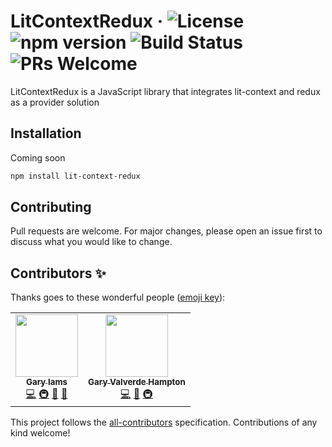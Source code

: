 
# LitContextRedux &middot; ![License](https://img.shields.io/badge/license-MIT-blue.svg) ![npm version](https://img.shields.io/npm/v/lit-context-redux.svg?style=flat) ![Build Status](https://travis-ci.org/garyvh2/lit-context-redux.svg?branch=master) ![PRs Welcome](https://img.shields.io/badge/PRs-welcome-brightgreen.svg)

LitContextRedux is a JavaScript library that integrates lit-context and redux as a provider solution

## Installation

Coming soon

```bash
npm install lit-context-redux
```

## Contributing
Pull requests are welcome. For major changes, please open an issue first to discuss what you would like to change.

## Contributors ✨

Thanks goes to these wonderful people ([emoji key](https://allcontributors.org/docs/en/emoji-key)):

<!-- ALL-CONTRIBUTORS-LIST:START - Do not remove or modify this section -->
<!-- prettier-ignore-start -->
<!-- markdownlint-disable -->
<table>
  <tr>
    <td align="center"><a href="https://github.com/gary"><img src="https://avatars1.githubusercontent.com/u/9971?v=4" width="100px;" alt=""/><br /><sub><b>Gary Iams</b></sub></a><br /><a href="https://github.com/garyvh2/lit-context-redux/commits?author=gary" title="Code">💻</a> <a href="#infra-gary" title="Infrastructure (Hosting, Build-Tools, etc)">🚇</a> <a href="https://github.com/garyvh2/lit-context-redux/commits?author=gary" title="Documentation">📖</a> <a href="#maintenance-gary" title="Maintenance">🚧</a></td>
    <td align="center"><a href="https://github.com/garyvh2"><img src="https://avatars1.githubusercontent.com/u/21265830?v=4" width="100px;" alt=""/><br /><sub><b>Gary Valverde Hampton</b></sub></a><br /><a href="https://github.com/garyvh2/lit-context-redux/commits?author=garyvh2" title="Code">💻</a> <a href="https://github.com/garyvh2/lit-context-redux/commits?author=garyvh2" title="Documentation">📖</a> <a href="#infra-garyvh2" title="Infrastructure (Hosting, Build-Tools, etc)">🚇</a></td>
  </tr>
</table>

<!-- markdownlint-enable -->
<!-- prettier-ignore-end -->
<!-- ALL-CONTRIBUTORS-LIST:END -->

This project follows the [all-contributors](https://github.com/all-contributors/all-contributors) specification. Contributions of any kind welcome!